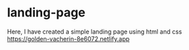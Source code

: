 # landing-page
Here, I have created a simple landing page using html and css
 https://golden-vacherin-8e6072.netlify.app
